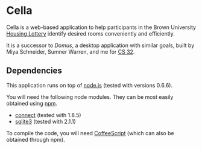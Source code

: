 Cella
=====

Cella is a web-based application to help participants in the Brown University
[Housing Lottery](http://reslife.brown.edu/current_students/lottery/about.html)
identify desired rooms conveniently and efficiently.

It is a successor to _Domus_, a desktop application with similar goals, built by Miya Schneider, Sumner Warren, and me for [CS 32](http://cs.brown.edu/courses/csci0320.html).


Dependencies
------------

This application runs on top of [node.js](http://nodejs.org/) (tested with versions 0.6.6).

You will need the following node modules.
They can be most easily obtained using [npm](http://npmjs.org/).

- [connect](http://senchalabs.github.com/connect/) (tested with 1.8.5)
- [sqlite3](https://github.com/developmentseed/node-sqlite3) (tested with 2.1.1)

To compile the code, you will need
[CoffeeScript](http://jashkenas.github.com/coffee-script/)
(which can also be obtained through npm).
